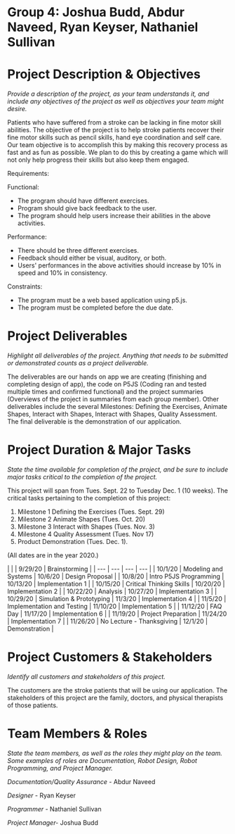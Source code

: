 # Group 4: Joshua Budd, Abdur Naveed, Ryan Keyser, Nathaniel Sullivan

# Project Description &amp; Objectives

_Provide a description of the project, as your team understands it, and include any objectives of the project as well as objectives your team might desire._

Patients who have suffered from a stroke can be lacking in fine motor skill abilities. The objective of the project is to help stroke patients recover their fine motor skills such as pencil skills, hand eye coordination and self care. Our team objective is to accomplish this by making this recovery process as fast and as fun as possible. We plan to do this by creating a game which will not only help progress their skills but also keep them engaged.

Requirements:

Functional:

- The program should have different exercises.
- Program should give back feedback to the user.
- The program should help users increase their abilities in the above activities.

Performance:

- There should be three different exercises.
- Feedback should either be visual, auditory, or both.
- Users&#39; performances in the above activities should increase by 10% in speed and 10% in consistency.

Constraints:

- The program must be a web based application using p5.js.
- The program must be completed before the due date.

# Project Deliverables

_Highlight all deliverables of the project. Anything that needs to be submitted or demonstrated counts as a project deliverable._

The deliverables are our hands on app we are creating (finishing and completing design of app), the code on P5JS (Coding ran and tested multiple times and confirmed functional) and the project summaries (Overviews of the project in summaries from each group member). Other deliverables include the several Milestones: Defining the Exercises, Animate Shapes, Interact with Shapes, Interact with Shapes, Quality Assessment. The final deliverable is the demonstration of our application.

# Project Duration &amp; Major Tasks

_State the time available for completion of the project, and be sure to include major tasks critical to the completion of the project._

This project will span from Tues. Sept. 22 to Tuesday Dec. 1 (10 weeks). The critical tasks pertaining to the completion of this project:

1. Milestone 1 Defining the Exercises (Tues. Sept. 29)
2. Milestone 2 Animate Shapes (Tues. Oct. 20)
3. Milestone 3 Interact with Shapes (Tues. Nov. 3)
4. Milestone 4 Quality Assessment (Tues. Nov 17)
5. Product Demonstration (Tues. Dec. 1).

(All dates are in the year 2020.)

|
 |
 | 9/29/20 | Brainstorming |
| --- | --- | --- | --- |
| 10/1/20 | Modeling and Systems | 10/6/20 | Design Proposal |
| 10/8/20 | Intro P5JS Programming | 10/13/20 | Implementation 1 |
| 10/15/20 | Critical Thinking Skills | 10/20/20 | Implementation 2 |
| 10/22/20 | Analysis | 10/27/20 | Implementation 3 |
| 10/29/20 | Simulation &amp; Prototyping | 11/3/20 | Implementation 4 |
| 11/5/20 | Implementation and Testing | 11/10/20 | Implementation 5 |
| 11/12/20 | FAQ Day | 11/17/20 | Implementation 6 |
| 11/19/20 | Project Preparation | 11/24/20 | Implementation 7 |
| 11/26/20 | No Lecture - Thanksgiving | 12/1/20 | Demonstration |

# Project Customers &amp; Stakeholders

_Identify all customers and stakeholders of this project._

The customers are the stroke patients that will be using our application. The stakeholders of this project are the family, doctors, and physical therapists of those patients.

# Team Members &amp; Roles

_State the team members, as well as the roles they might play on the team. Some examples of roles are Documentation, Robot Design, Robot Programming, and Project Manager._

_Documentation/Quality Assurance -_ Abdur Naveed

_Designer -_ Ryan Keyser

_Programmer -_ Nathaniel Sullivan

_Project Manager-_ Joshua Budd